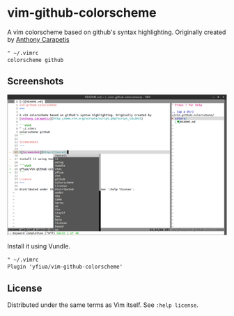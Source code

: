 vim-github-colorscheme
===

A vim colorscheme based on github's syntax highlighting. Originally created by
[Anthony Carapetis](http://www.vim.org/scripts/script.php?script_id=2855)

```viml
" ~/.vimrc
colorscheme github
```

Screenshots
---

![Screenshot](https://raw.githubusercontent.com/yfiua/vim-github-colorscheme/master/screenshots/screenshot.png)

Install it using Vundle.

```viml
" ~/.vimrc
Plugin 'yfiua/vim-github-colorscheme'
```

License
---

Distributed under the same terms as Vim itself. See `:help license`.
